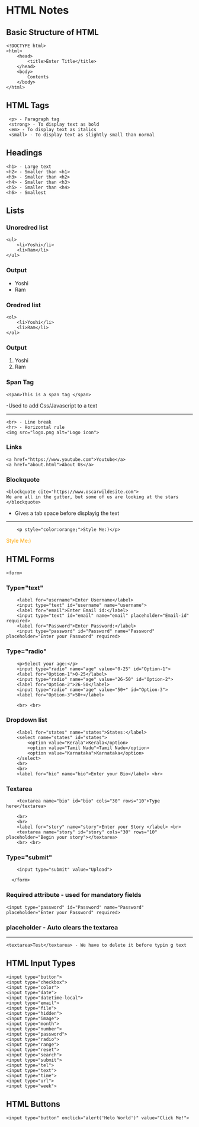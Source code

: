 # HTML Notes

## Basic Structure of HTML

    <!DOCTYPE html>
    <html>
        <head>
            <title>Enter Title</title>
        </head>
        <body>
            Contents 
        </body>
    </html> 

## HTML Tags

     <p> - Paragraph tag
     <strong> - To display text as bold
     <em> - To display text as italics
     <small> - To display text as slightly small than normal

## Headings
    <h1> - Large text
    <h2> - Smaller than <h1>
    <h3> - Smaller than <h2>
    <h4> - Smaller than <h3>
    <h5> - Smaller than <h4>
    <h6> - Smallest

## Lists
### Unoredred list
    <ul>
        <li>Yoshi</li>
        <li>Ram</li>
    </ul>

### Output
- Yoshi
- Ram
### Oredred list
    <ol>
        <li>Yoshi</li>
        <li>Ram</li>
    </ol>

### Output
1. Yoshi
2. Ram

### Span Tag
    <span>This is a span tag </span>
-Used to add Css/Javascript to a text
***
    <br> - Line break
    <hr> - Horizontal rule
    <img src="logo.png alt="Logo icon">
### Links
    <a href="https://www.youtube.com">Youtube</a>
    <a href="about.html">About Us</a>
### Blockquote
    <blockquote cite="https://www.oscarwildesite.com">
    We are all in the gutter, but some of us are looking at the stars
    </blockquote>
- Gives a tab space before displayig the text
---     
        <p style="color:orange;">Style Me:)</p>
<p style="color:orange;">Style Me:)</p>

## HTML Forms
    <form>
### Type="text"    
        <label for="username">Enter Username</label>
        <input type="text" id="username" name="username">
        <label for="email">Enter Email id:</label>
        <input type="text" id="email" name="email" placeholder="Email-id" required>
        <label for="Password">Enter Password:</label>
        <input type="password" id="Password" name="Password" placeholder="Enter your Password" required>
### Type="radio" 
        <p>Select your age:</p>
        <input type="radio" name="age" value="0-25" id="Option-1">
        <label for="Option-1">0-25</label>
        <input type="radio" name="age" value="26-50" id="Option-2">
        <label for="Option-2">26-50</label>
        <input type="radio" name="age" value="50+" id="Option-3">
        <label for="Option-3">50+</label>

        <br> <br>
### Dropdown list 
        <label for="states" name="states">States:</label>
        <select name="states" id="states">
            <option value="Kerala">Kerala</option>
            <option value="Tamil Nadu">Tamil Nadu</option>
            <option value="Karnataka">Karnataka</option>
        </select>
        <br>
        <br>
        <label for="bio" name="bio">Enter your Bio</label> <br>
### Textarea 
        <textarea name="bio" id="bio" cols="30" rows="10">Type here</textarea>

        <br>
        <br>
        <label for="story" name="story">Enter your Story </label> <br>
        <textarea name="story" id="story" cols="30" rows="10" placeholder="Begin your story"></textarea>
        <br> <br>
### Type="submit" 
        <input type="submit" value="Upload">

      </form> 
### Required attribute - used for mandatory fields
    <input type="password" id="Password" name="Password" placeholder="Enter your Password" required>
### placeholder - Auto clears the textarea
---
    <textarea>Test</textarea> - We have to delete it before typin g text

## HTML Input Types
    <input type="button">
    <input type="checkbox">
    <input type="color">
    <input type="date">
    <input type="datetime-local">
    <input type="email">
    <input type="file">
    <input type="hidden">
    <input type="image">
    <input type="month">
    <input type="number">
    <input type="password">
    <input type="radio">
    <input type="range">
    <input type="reset">
    <input type="search">
    <input type="submit">
    <input type="tel">
    <input type="text">
    <input type="time">
    <input type="url">
    <input type="week">

## HTML Buttons
    <input type="button" onclick="alert('Helo World')" value="Click Me!">